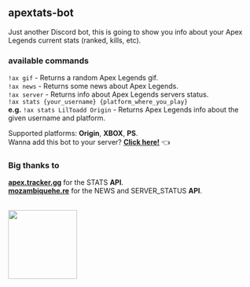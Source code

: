 ## apextats-bot
Just another Discord bot, this is going to show you info about your Apex Legends current stats (ranked, kills, etc).

### available commands
`!ax gif` - Returns a random Apex Legends gif. <br/>
`!ax news` - Returns some news about Apex Legends. <br/>
`!ax server` - Returns info about Apex Legends servers status. <br/>
`!ax stats {your_username} {platform_where_you_play}` <br/>
<b>e.g.</b> `!ax stats LilToadd Origin` - Returns Apex Legends info about the given username and platform.


Supported platforms: <b>Origin</b>, <b>XBOX</b>, <b>PS</b>. <br/>
Wanna add this bot to your server? <b>[Click here!](https://discordapp.com/oauth2/authorize?client_id=682345738000269427&scope=bot&permissions=8)</b> :point_left:

### Big thanks to 
<b>[apex.tracker.gg](https://apex.tracker.gg/)</b> for the STATS <b>API</b>. <br/>
<b>[mozambiquehe.re](http://mozambiquehe.re/)</b> for the NEWS and SERVER_STATUS <b>API</b>. <br/><br/>


<img src="https://logodownload.org/wp-content/uploads/2019/02/apex-legends-logo.png" width="140">
